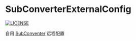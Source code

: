 # SubConverterExternalConfig

[![LICENSE](https://img.shields.io/badge/license-Anti%20996-blue.svg)](https://github.com/996icu/996.ICU/blob/master/LICENSE)

自用 [SubConventer](https://github.com/tindy2013/subconverter) 远程配置
